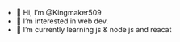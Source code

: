- 👋 Hi, I’m @Kingmaker509
- 👀 I’m interested in web dev.
- 🌱 I’m currently learning js & node js and reacat

<!---
Kingmaker509/Kingmaker509 is a ✨ special ✨ repository because its `README.md` (this file) appears on your GitHub profile.
You can click the Preview link to take a look at your changes.
--->
